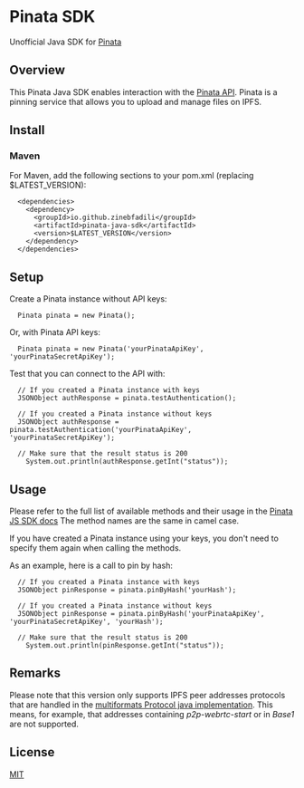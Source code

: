 # Pinata SDK

Unofficial Java SDK for [Pinata](https://pinata.cloud)

## Overview

This Pinata Java SDK enables interaction with the [Pinata API](https://pinata.cloud/documentation#GettingStarted).
Pinata is a pinning service that allows you to upload and manage files on IPFS.

## Install

### Maven

For Maven, add the following sections to your pom.xml (replacing $LATEST_VERSION):
```
  <dependencies>
    <dependency>
      <groupId>io.github.zinebfadili</groupId>
      <artifactId>pinata-java-sdk</artifactId>
      <version>$LATEST_VERSION</version>
    </dependency>
  </dependencies>
```

## Setup

Create a Pinata instance without API keys:
```
  Pinata pinata = new Pinata();
```
Or, with Pinata API keys:
```
  Pinata pinata = new Pinata('yourPinataApiKey', 'yourPinataSecretApiKey');
```
Test that you can connect to the API with:
```
  // If you created a Pinata instance with keys
  JSONObject authResponse = pinata.testAuthentication();
  
  // If you created a Pinata instance without keys
  JSONObject authResponse = pinata.testAuthentication('yourPinataApiKey', 'yourPinataSecretApiKey');
  
  // Make sure that the result status is 200
    System.out.println(authResponse.getInt("status"));
```
## Usage

Please refer to the full list of available methods and their usage in the [Pinata JS SDK docs](https://github.com/PinataCloud/Pinata-SDK/blob/master/README.md)
The method names are the same in camel case.

If you have created a Pinata instance using your keys, you don't need to specify them again when calling the methods.

As an example, here is a call to pin by hash:

```
  // If you created a Pinata instance with keys
  JSONObject pinResponse = pinata.pinByHash('yourHash');
  
  // If you created a Pinata instance without keys
  JSONObject pinResponse = pinata.pinByHash('yourPinataApiKey', 'yourPinataSecretApiKey', 'yourHash');
  
  // Make sure that the result status is 200
    System.out.println(pinResponse.getInt("status"));
```

## Remarks

Please note that this version only supports IPFS peer addresses protocols that are handled in the [multiformats Protocol java implementation](https://github.com/multiformats/java-multiaddr).
This means, for example, that addresses containing *p2p-webrtc-start* or in *Base1* are not supported.

## License

[MIT](LICENSE)